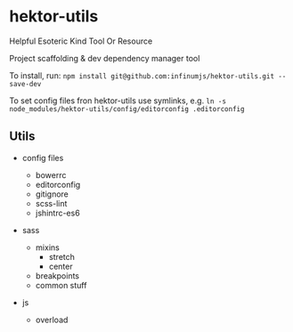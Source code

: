 # hektor-utils

Helpful Esoteric Kind Tool Or Resource

Project scaffolding &amp; dev dependency manager tool

To install, run: ``npm install git@github.com:infinumjs/hektor-utils.git --save-dev``

To set config files fron hektor-utils use symlinks, e.g. ``ln -s node_modules/hektor-utils/config/editorconfig .editorconfig``

## Utils

* config files
  * bowerrc
  * editorconfig
  * gitignore
  * scss-lint
  * jshintrc-es6

* sass
  * mixins
    * stretch
    * center
  * breakpoints
  * common stuff

* js
  * overload
